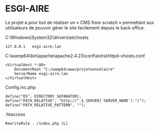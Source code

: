 # ESGI-AIRE
Le projet a pour but de réaliser un « CMS from scratch » permettant aux utilisateurs de pouvoir gérer le site facilement depuis le back office.

C:\Windows\System32\drivers\etc\hosts

    127.0.0.1   esgi-aire.lan


C:\wamp64\bin\apache\apache2.4.23\conf\extra\httpd-vhosts.conf

    <VirtualHost *:80>
        DocumentRoot "C:/wamp64/www/projetannuelaire"
        ServerName esgi-aire.lan
    </VirtualHost>
    
    
Config.inc.php
    
    define("DS", DIRECTORY_SEPARATOR);
    define("PATH_RELATIVE", "http://".$_SERVER['SERVER_NAME']."/");
    define("PATH_RELATIVE_PATTERN", "");

.htaccess
    
    RewriteRule . /index.php [L]
    
    